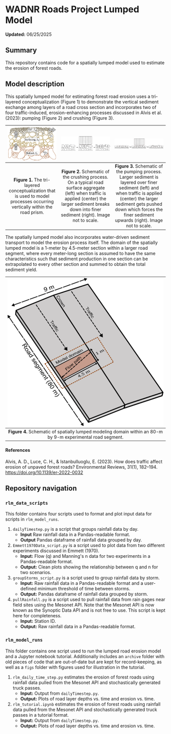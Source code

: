 # WADNR Roads Project Lumped Model
**Updated:** 06/25/2025

## Summary
This repository contains code for a spatially lumped model used to estimate the erosion of forest roads.

## Model description
This spatially lumped model for estimating forest road erosion uses a tri-layered conceptualization (Figure 1) to demonstrate the vertical sediment exchange among layers of a road cross section and incorporates two of four traffic-induced, erosion-enhancing processes discussed in Alvis et al. (2023): pumping (Figure 2) and crushing (Figure 3).

<style>
table th, table td {
  width: 33%; /* Adjust the percentage as needed for equal widths */
}
</style>

|<img src="./rlm_model_runs/figs/lumpedModel_noLabels.png" width="600">|<img src="./rlm_model_runs/figs/crushing_threePanel.PNG" width="700">|<img src="./rlm_model_runs/figs/pumping_threePanel.PNG" width="750">|
|:----------------------------------------------:|:---------------------------------------------:|:--------------------------------------------:|
|**Figure 1.** The tri-layered conceptualization that is used to model processes occurring vertically within the road prism.|**Figure 2.** Schematic of the crushing process. On a typical road surface aggregate (left) when traffic is applied (center) the larger sediment breaks down into finer sediment (right). Image not to scale.|**Figure 3.** Schematic of the pumping process. Larger sediment is layered over finer sediment (left) and when traffic is applied (center) the larger sediment gets pushed down which forces the finer sediment upwards (right). Image not to scale.|

The spatially lumped model also incorporates water-driven sediment transport to model the erosion process itself. The domain of the spatially lumped model is a 1-meter by 4.5-meter section within a larger road segment, where every meter-long section is assumed to have the same characteristics such that sediment production in one section can be extrapolated to every other section and summed to obtain the total sediment yield.

|<img src="./rlm_model_runs/figs/modelDomain.png" width="600">|
|:--:|
|**Figure 4.** Schematic of spatially lumped modeling domain within an 80-m by 9-m experimental road segment.|

#### References
Alvis, A. D., Luce, C. H., & Istanbulluoglu, E. (2023). How does traffic 
affect erosion of unpaved forest roads? Environmental Reviews, 31(1), 
182–194. https://doi.org/10.1139/er-2022-0032

## Repository navigation
### `rlm_data_scripts`
This folder contains four scripts used to format and plot input data for scripts in `rlm_model_runs`.

1. `dailyTimestep.py` is a script that groups rainfall data by day.
   - **Input** Raw rainfall data in a Pandas-readable format.
   - **Output** Pandas dataframe of rainfall data grouped by day.
2. `Emmett1970Data_script.py` is a script used to plot data from two different experiments discussed in Emmett (1970).
   - **Input:** Flow (q) and Manning's n data for two experiments in a Pandas-readable format. 
   - **Output:** Clean plots showing the relationship between q and n for two scenarios.
3. `groupStorms_script.py` is a script used to group rainfall data by storm.
   - **Input:** Raw rainfall data in a Pandas-readable format and a user-defined minimum threshold of time between storms.
   - **Output:** Pandas dataframe of rainfall data grouped by storm.
4. `pullRainfall.py` is a script used to pull rainfall data from rain gages near field sites using the Mesonet API. Note that
the Mesonet API is now known as the Synoptic Data API and is not free to use. This script is kept here for completeness.
   - **Input:** Station ID.
   - **Output:** Raw rainfall data in a Pandas-readable format.

### `rlm_model_runs`
This folder contains one script used to run the lumped road erosion model and a Jupyter notebook tutorial. Additionally includes an `archive` folder with old pieces of code that are out-of-date but are kept for record-keeping, as well as a `figs` folder with figures used for illustration in the tutorial. 

1. `rlm_daily_time_step.py` estimates the erosion of forest roads using rainfall data pulled from the Mesonet API and stochastically 
generated truck passes.
   - **Input:** Output from `dailyTimestep.py`.
   - **Output:** Plots of road layer depths vs. time and erosion vs. time.
2. `rlm_tutorial.ipynb` estimates the erosion of forest roads using rainfall data pulled from the Mesonet API and stochastically generated truck passes in a tutorial format.
   - **Input:** Output from `dailyTimestep.py`.
   - **Output:** Plots of road layer depths vs. time and erosion vs. time.